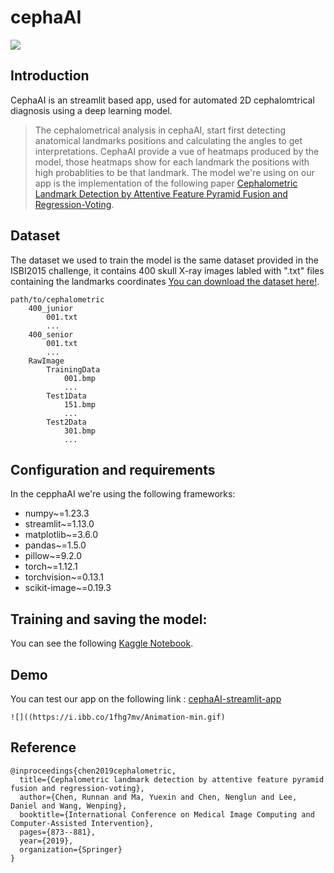 # cephaAI
![](https://i.ibb.co/b6cG49p/image.png)
## Introduction

CephaAI is an streamlit based app, used for automated 2D cephalomtrical diagnosis using a deep learning model.
  >The cephalometrical analysis in cephaAI, start first detecting anatomical landmarks positions and calculating the angles to get interpretations. CephaAI provide a vue of heatmaps produced by the model, those heatmaps show for each landmark the positions with high probablities to be that landmark.
The model we're using on our app is the implementation of the following paper [Cephalometric Landmark Detection by Attentive Feature Pyramid Fusion and Regression-Voting](https://arxiv.org/pdf/1908.08841.pdf).

## Dataset 
The dataset we used to train the model is the same dataset provided in the ISBI2015 challenge, it contains 400 skull X-ray images labled with ".txt" files containing the landmarks coordinates [You can download the dataset here!](https://figshare.com/s/37ec464af8e81ae6ebbf).
````
path/to/cephalometric
	400_junior
		001.txt
		...
	400_senior
		001.txt
		...
	RawImage
		TrainingData
			001.bmp
			...
		Test1Data
			151.bmp
			...
		Test2Data
			301.bmp
			...
````
## Configuration and requirements
In the cepphaAI we're using the following frameworks:
  * numpy~=1.23.3
  * streamlit~=1.13.0
  * matplotlib~=3.6.0
  * pandas~=1.5.0
  * pillow~=9.2.0
  * torch~=1.12.1
  * torchvision~=0.13.1
  * scikit-image~=0.19.3
## Training and saving the model:
You can see the following [Kaggle Notebook]().
## Demo
You can test our app on the following link : [cephaAI-streamlit-app](https://mouhassine-badreddine-cephaai-main-pzom8x.streamlitapp.com/)
```
![]((https://i.ibb.co/1fhg7mv/Animation-min.gif)
```
## Reference
```
@inproceedings{chen2019cephalometric,
  title={Cephalometric landmark detection by attentive feature pyramid fusion and regression-voting},
  author={Chen, Runnan and Ma, Yuexin and Chen, Nenglun and Lee, Daniel and Wang, Wenping},
  booktitle={International Conference on Medical Image Computing and Computer-Assisted Intervention},
  pages={873--881},
  year={2019},
  organization={Springer}
}
```
